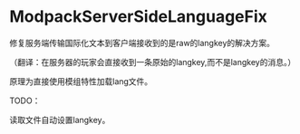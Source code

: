 # ModpackServerSideLanguageFix
修复服务端传输国际化文本到客户端接收到的是raw的langkey的解决方案。

（翻译：在服务器的玩家会直接收到一条原始的langkey,而不是langkey的消息。）


原理为直接使用模组特性加载lang文件。

TODO：

  读取文件自动设置langkey。
  
